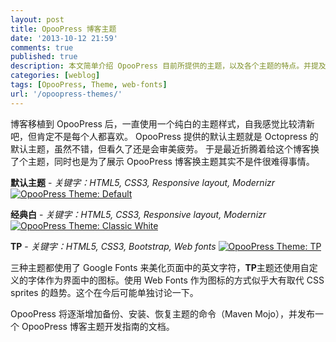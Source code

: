 ```yaml
---
layout: post
title: OpooPress 博客主题
date: '2013-10-12 21:59'
comments: true
published: true
description: 本文简单介绍 OpooPress 目前所提供的主题，以及各个主题的特点。并提及 OpooPress 在将来会提供主题备份、安装、恢复等功能。
categories: [weblog]
tags: [OpooPress, Theme, web-fonts]
url: '/opoopress-themes/'
---
```

博客移植到 OpooPress 后，一直使用一个纯白的主题样式，自我感觉比较清新吧，但肯定不是每个人都喜欢。
OpooPress 提供的默认主题就是 Octopress 的默认主题，虽然不错，但看久了还是会审美疲劳。
于是最近折腾着给这个博客换了个主题，同时也是为了展示 OpooPress 博客换主题其实不是件很难得事情。
<!--more-->

**默认主题** - *关键字：HTML5, CSS3, Responsive layout, Modernizr*
<a href="/wp-content/uploads/2013/opoopress-theme-default.png" target="_blank" title="点击查看大图">
<img src="/wp-content/uploads/2013/opoopress-theme-default-small.png" alt="OpooPress Theme: Default"/>
</a>

**经典白** - *关键字：HTML5, CSS3, Responsive layout, Modernizr*
<a href="/wp-content/uploads/2013/opoopress-theme-classic-white.png" target="_blank" title="点击查看大图">
<img src="/wp-content/uploads/2013/opoopress-theme-classic-white-small.png" alt="OpooPress Theme: Classic White"/>
</a>


**TP** - *关键字：HTML5, CSS3, Bootstrap, Web fonts*
<a href="/wp-content/uploads/2013/opoopress-theme-tp.png" target="_blank" title="点击查看大图">
<img src="/wp-content/uploads/2013/opoopress-theme-tp-small.png" alt="OpooPress Theme: TP"/>
</a>

三种主题都使用了 Google Fonts 来美化页面中的英文字符，**TP**主题还使用自定义的字体作为界面中的图标。使用 Web Fonts 作为图标的方式似乎大有取代  CSS sprites 的趋势。这个在今后可能单独讨论一下。 


OpooPress 将逐渐增加备份、安装、恢复主题的命令（Maven Mojo），并发布一个 OpooPress 博客主题开发指南的文档。
